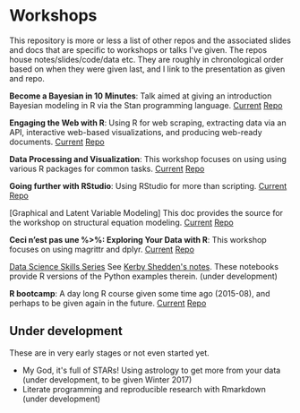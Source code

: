 # Workshops

This repository is more or less a list of other repos and the associated slides and docs that are specific to workshops or talks I've given. The repos house notes/slides/code/data etc. They are roughly in chronological order based on when they were given last, and I link to the presentation as given and repo.

**Become a Bayesian in 10 Minutes**: Talk aimed at giving an introduction Bayesian modeling in R via the Stan programming language. [Current](http://m-clark.github.io/workshops/bayesian/) [Repo](https://github.com/m-clark/stanR_workshop)

**Engaging the Web with R**: Using R for web scraping, extracting data via an API, interactive web-based visualizations, and producing web-ready documents. [Current](http://m-clark.github.io/docs/web) [Repo](https://github.com/m-clark/webR)

**Data Processing and Visualization**: This workshop focuses on using using various R packages for common tasks. [Current](http://m-clark.github.io/workshops/DataProcViz/DataProcViz.html) [Repo](https://github.com/m-clark/data-processing-and-visualization)

**Going further with RStudio**: Using RStudio for more than scripting. [Current](http://m-clark.github.io/docs/introRstudio.html) [Repo](https://github.com/m-clark/Introduction-to-RStudio)

[Graphical and Latent Variable Modeling] This doc provides the source for the workshop on structural equation modeling. [Current](http://m-clark.github.io/docs/sem/) [Repo](https://github.com/m-clark/sem)

**Ceci n’est pas une %>%: Exploring Your Data with R**: This workshop focuses on using magrittr and dplyr. [Current](http://m-clark.github.io/workshops/dplyr/mainSlides.html) [Repo](https://github.com/m-clark/data-manipulation-in-r)

[Data Science Skills Series](https://github.com/m-clark/Workshops/tree/master/dsSeries)  See [Kerby Shedden's notes](http://kshedden.github.io/ds_skills_series.html). These notebooks provide R versions of the Python examples therein. (under development)

**R bootcamp**: A day long R course given some time ago (2015-08), and perhaps to be given again in the future. [Current](http://m-clark.github.io/workshops/r_bootcamp/master.html) [Repo](https://github.com/m-clark/r-bootcamp)



## Under development

These are in very early stages or not even started yet.

- My God, it's full of STARs! Using astrology to get more from your data (under development, to be given Winter 2017)
- Literate programming and reproducible research with Rmarkdown (under development)
